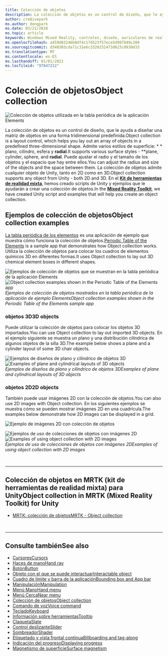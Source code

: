 ```yaml
---
title: Colección de objetos
description: La colección de objetos es un control de diseño, que le ayuda a diseñar una matriz de objetos en una forma tridimensional predefinida.
author: cre8ivepark
ms.author: dongpark
ms.date: 03/21/2018
ms.topic: article
keywords: Windows Mixed Reality, controles, diseño, auriculares de realidad mixta, auriculares de realidad mixta de Windows, auriculares de realidad virtual, HoloLens, colección de objetos, 2D, 3D, MRTK, kit de herramientas de realidad mixta
ms.openlocfilehash: a459d03246b8df4c17d523f57ece54997849c209
ms.sourcegitcommit: d340303cda71c31e6c3320231473d623c0930d33
ms.translationtype: MT
ms.contentlocale: es-ES
ms.lasthandoff: 01/01/2021
ms.locfileid: "97847212"
---
```

# <a name="object-collection"></a><span data-ttu-id="9e5b2-104">Colección de objetos</span><span class="sxs-lookup"><span data-stu-id="9e5b2-104">Object collection</span></span>

![Colección de objetos utilizada en la tabla periódica de la aplicación Elements](images/UX_Hero_ObjectCollection.jpg)<br>

<span data-ttu-id="9e5b2-106">La colección de objetos es un control de diseño, que le ayuda a diseñar una matriz de objetos en una forma tridimensional predefinida.</span><span class="sxs-lookup"><span data-stu-id="9e5b2-106">Object collection is a layout control, which helps you lay out an array of objects in a predefined three-dimensional shape.</span></span> <span data-ttu-id="9e5b2-107">Admite varios estilos de superficie: \* \* plano, cilindro, esfera y **radial**.</span><span class="sxs-lookup"><span data-stu-id="9e5b2-107">It supports various surface styles - \*\*plane, cylinder, sphere, and **radial**.</span></span> <span data-ttu-id="9e5b2-108">Puede ajustar el radio y el tamaño de los objetos y el espacio que hay entre ellos.</span><span class="sxs-lookup"><span data-stu-id="9e5b2-108">You can adjust the radius and size of the objects and the space between them.</span></span> <span data-ttu-id="9e5b2-109">La colección de objetos admite cualquier objeto de Unity, tanto en 2D como en 3D.</span><span class="sxs-lookup"><span data-stu-id="9e5b2-109">Object collection supports any object from Unity - both 2D and 3D.</span></span> <span data-ttu-id="9e5b2-110">En el **[Kit de herramientas de realidad mixta](https://microsoft.github.io/MixedRealityToolkit-Unity/Documentation/README_ObjectCollection.html)**, hemos creado scripts de Unity y ejemplos que le ayudarán a crear una colección de objetos.</span><span class="sxs-lookup"><span data-stu-id="9e5b2-110">In the **[Mixed Reality Toolkit](https://microsoft.github.io/MixedRealityToolkit-Unity/Documentation/README_ObjectCollection.html)**, we have created Unity script and examples that will help you create an object collection.</span></span>

## <a name="object-collection-examples"></a><span data-ttu-id="9e5b2-111">Ejemplos de colección de objetos</span><span class="sxs-lookup"><span data-stu-id="9e5b2-111">Object collection examples</span></span>

<span data-ttu-id="9e5b2-112">[La tabla periódica de los elementos](../develop/unity/periodic-table-of-the-elements.md) es una aplicación de ejemplo que muestra cómo funciona la colección de objetos.</span><span class="sxs-lookup"><span data-stu-id="9e5b2-112">[Periodic Table of the Elements](../develop/unity/periodic-table-of-the-elements.md) is a sample app that demonstrates how Object collection works.</span></span> <span data-ttu-id="9e5b2-113">Utiliza la colección de objetos para colocar los cuadros de elementos químicos 3D en diferentes formas.</span><span class="sxs-lookup"><span data-stu-id="9e5b2-113">It uses Object collection to lay out 3D chemical element boxes in different shapes.</span></span>

<span data-ttu-id="9e5b2-114">![Ejemplos de colección de objetos que se muestran en la tabla periódica de la aplicación Elements](images/periodictable-collections-1000px.jpg)</span><span class="sxs-lookup"><span data-stu-id="9e5b2-114">![Object collection examples shown in the Periodic Table of the Elements app](images/periodictable-collections-1000px.jpg)</span></span><br>
<span data-ttu-id="9e5b2-115">*Ejemplos de colección de objetos mostrados en la tabla periódica de la aplicación de ejemplo Elements*</span><span class="sxs-lookup"><span data-stu-id="9e5b2-115">*Object collection examples shown in the Periodic Table of the Elements sample app*</span></span>

### <a name="3d-objects"></a><span data-ttu-id="9e5b2-116">objetos 3D</span><span class="sxs-lookup"><span data-stu-id="9e5b2-116">3D objects</span></span>

<span data-ttu-id="9e5b2-117">Puede utilizar la colección de objetos para colocar los objetos 3D importados.</span><span class="sxs-lookup"><span data-stu-id="9e5b2-117">You can use Object collection to lay out imported 3D objects.</span></span> <span data-ttu-id="9e5b2-118">En el ejemplo siguiente se muestra un plano y una distribución cilíndrica de algunos objetos de la silla 3D.</span><span class="sxs-lookup"><span data-stu-id="9e5b2-118">The example below shows a plane and a cylinder layout of some 3D chair objects.</span></span>

<span data-ttu-id="9e5b2-119">![Ejemplos de diseños de plano y cilíndrico de objetos 3D](images/objectcollection-3dobjects-1000px.jpg)</span><span class="sxs-lookup"><span data-stu-id="9e5b2-119">![Examples of plane and cylindrical layouts of 3D objects](images/objectcollection-3dobjects-1000px.jpg)</span></span><br>
<span data-ttu-id="9e5b2-120">*Ejemplos de diseños de plano y cilíndrico de objetos 3D*</span><span class="sxs-lookup"><span data-stu-id="9e5b2-120">*Examples of plane and cylindrical layouts of 3D objects*</span></span>

### <a name="2d-objects"></a><span data-ttu-id="9e5b2-121">objetos 2D</span><span class="sxs-lookup"><span data-stu-id="9e5b2-121">2D objects</span></span>

<span data-ttu-id="9e5b2-122">También puede usar imágenes 2D con la colección de objetos.</span><span class="sxs-lookup"><span data-stu-id="9e5b2-122">You can also use 2D images with Object collection.</span></span> <span data-ttu-id="9e5b2-123">En los siguientes ejemplos se muestra cómo se pueden mostrar imágenes 2D en una cuadrícula.</span><span class="sxs-lookup"><span data-stu-id="9e5b2-123">The examples below demonstrate how 2D images can be displayed in a grid.</span></span>

![Ejemplo de imágenes 2D con colección de objetos](images/940px-layout-3dobjects-3.jpg)

<span data-ttu-id="9e5b2-125">![Ejemplos de uso de colecciones de objetos con imágenes 2D](images/940px-layout-2dimages.jpg)</span><span class="sxs-lookup"><span data-stu-id="9e5b2-125">![Examples of using object collection with 2D images](images/940px-layout-2dimages.jpg)</span></span><br>
<span data-ttu-id="9e5b2-126">*Ejemplos de uso de colecciones de objetos con imágenes 2D*</span><span class="sxs-lookup"><span data-stu-id="9e5b2-126">*Examples of using object collection with 2D images*</span></span>

<br>

---

## <a name="object-collection-in-mrtk-mixed-reality-toolkit-for-unity"></a><span data-ttu-id="9e5b2-127">Colección de objetos en MRTK (kit de herramientas de realidad mixta) para Unity</span><span class="sxs-lookup"><span data-stu-id="9e5b2-127">Object collection in MRTK (Mixed Reality Toolkit) for Unity</span></span>

* [<span data-ttu-id="9e5b2-128">MRTK: colección de objetos</span><span class="sxs-lookup"><span data-stu-id="9e5b2-128">MRTK - Object collection</span></span>](https://microsoft.github.io/MixedRealityToolkit-Unity/Documentation/README_ObjectCollection.html)

<br>

---

## <a name="see-also"></a><span data-ttu-id="9e5b2-129">Consulte también</span><span class="sxs-lookup"><span data-stu-id="9e5b2-129">See also</span></span>

* [<span data-ttu-id="9e5b2-130">Cursores</span><span class="sxs-lookup"><span data-stu-id="9e5b2-130">Cursors</span></span>](cursors.md)
* [<span data-ttu-id="9e5b2-131">Haces de mano</span><span class="sxs-lookup"><span data-stu-id="9e5b2-131">Hand ray</span></span>](point-and-commit.md)
* [<span data-ttu-id="9e5b2-132">Botón</span><span class="sxs-lookup"><span data-stu-id="9e5b2-132">Button</span></span>](button.md)
* [<span data-ttu-id="9e5b2-133">Objeto con el que se puede interactuar</span><span class="sxs-lookup"><span data-stu-id="9e5b2-133">Interactable object</span></span>](interactable-object.md)
* [<span data-ttu-id="9e5b2-134">Cuadro de límite y barra de la aplicación</span><span class="sxs-lookup"><span data-stu-id="9e5b2-134">Bounding box and App bar</span></span>](app-bar-and-bounding-box.md)
* [<span data-ttu-id="9e5b2-135">Manipulación</span><span class="sxs-lookup"><span data-stu-id="9e5b2-135">Manipulation</span></span>](direct-manipulation.md)
* [<span data-ttu-id="9e5b2-136">Menú Mano</span><span class="sxs-lookup"><span data-stu-id="9e5b2-136">Hand menu</span></span>](hand-menu.md)
* [<span data-ttu-id="9e5b2-137">Menú Cerca</span><span class="sxs-lookup"><span data-stu-id="9e5b2-137">Near menu</span></span>](near-menu.md)
* [<span data-ttu-id="9e5b2-138">Colección de objetos</span><span class="sxs-lookup"><span data-stu-id="9e5b2-138">Object collection</span></span>](object-collection.md)
* [<span data-ttu-id="9e5b2-139">Comando de voz</span><span class="sxs-lookup"><span data-stu-id="9e5b2-139">Voice command</span></span>](voice-input.md)
* [<span data-ttu-id="9e5b2-140">Teclado</span><span class="sxs-lookup"><span data-stu-id="9e5b2-140">Keyboard</span></span>](keyboard.md)
* [<span data-ttu-id="9e5b2-141">Información sobre herramientas</span><span class="sxs-lookup"><span data-stu-id="9e5b2-141">Tooltip</span></span>](tooltip.md)
* [<span data-ttu-id="9e5b2-142">Claqueta</span><span class="sxs-lookup"><span data-stu-id="9e5b2-142">Slate</span></span>](slate.md)
* [<span data-ttu-id="9e5b2-143">Control deslizante</span><span class="sxs-lookup"><span data-stu-id="9e5b2-143">Slider</span></span>](slider.md)
* [<span data-ttu-id="9e5b2-144">Sombreador</span><span class="sxs-lookup"><span data-stu-id="9e5b2-144">Shader</span></span>](shader.md)
* [<span data-ttu-id="9e5b2-145">Etiquetado y vista frontal continua</span><span class="sxs-lookup"><span data-stu-id="9e5b2-145">Billboarding and tag-along</span></span>](billboarding-and-tag-along.md)
* [<span data-ttu-id="9e5b2-146">Indicación del progreso</span><span class="sxs-lookup"><span data-stu-id="9e5b2-146">Displaying progress</span></span>](progress.md)
* [<span data-ttu-id="9e5b2-147">Magnetismo de superficie</span><span class="sxs-lookup"><span data-stu-id="9e5b2-147">Surface magnetism</span></span>](surface-magnetism.md)
